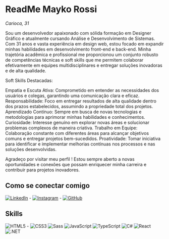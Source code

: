 # ReadMe Mayko Rossi
_Carioca, 31_

Sou um desenvolvedor apaixonado com sólida formação em Designer Gráfico e atualmente cursando Análise e Desenvolvimento de Sistemas. Com 31 anos e vasta experiência em design web, estou focado em expandir minhas habilidades em desenvolvimento front-end e back-end. Minha trajetória acadêmica e profissional me proporcionou um conjunto robusto de competências técnicas e soft skills que me permitem colaborar efetivamente em equipes multidisciplinares e entregar soluções inovadoras e de alta qualidade.

Soft Skills Destacadas:

Empatia e Escuta Ativa: Comprometido em entender as necessidades dos usuários e colegas, garantindo uma comunicação clara e eficaz.
Responsabilidade: Foco em entregar resultados de alta qualidade dentro dos prazos estabelecidos, assumindo a propriedade total dos projetos.
Aprendizado Contínuo: Sempre em busca de novas tecnologias e metodologias para aprimorar minhas habilidades e conhecimentos.
Curiosidade: Interesse genuíno em explorar novas áreas e solucionar problemas complexos de maneira criativa.
Trabalho em Equipe: Colaboração constante com diferentes áreas para alcançar objetivos comuns e entregar projetos bem-sucedidos.
Proatividade: Tomar iniciativa para identificar e implementar melhorias contínuas nos processos e nas soluções desenvolvidas.


Agradeço por visitar meu perfil ! Estou sempre aberto a novas oportunidades e conexões que possam enriquecer minha carreira e contribuir para projetos inovadores.


## Como se conectar comigo

[![LinkedIn](https://img.shields.io/badge/LinkedIn-0077B5?style=for-the-badge&logo=linkedin&logoColor=white)](https://www.linkedin.com/in/mayko-rossi-319579260//) - [![Instagram](https://img.shields.io/badge/-Instagram-%23E4405F?style=for-the-badge&logo=instagram&logoColor=white)](https://www.instagram.com/donmayko/) - [![GitHub](https://img.shields.io/badge/GitHub-100000?style=for-the-badge&logo=github&logoColor=white)](https://github.com/MaykoRossi)

## Skills

![HTML5](https://img.shields.io/badge/HTML5-E34F26?style=for-the-badge&logo=html5&logoColor=white) - 
![CSS3](https://img.shields.io/badge/CSS3-1572B6?style=for-the-badge&logo=css3&logoColor=white)
![Sass](https://img.shields.io/badge/Sass-000?style=for-the-badge&logo=sass)
![JavaScript](https://img.shields.io/badge/JavaScript-F7DF1E?style=for-the-badge&logo=javascript&logoColor=black)
![TypeScript](https://img.shields.io/badge/TypeScript-007ACC?style=for-the-badge&logo=typescript&logoColor=white)
![C#](https://img.shields.io/badge/C%23-239120?style=for-the-badge&logo=c-sharp&logoColor=white)
![React](https://img.shields.io/badge/React-20232A?style=for-the-badge&logo=react&logoColor=61DAFB)
![.NET](https://img.shields.io/badge/.NET-5C2D91?style=for-the-badge&logo=.net&logoColor=white)





